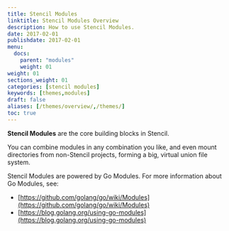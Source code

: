 ```yaml
---
title: Stencil Modules
linktitle: Stencil Modules Overview
description: How to use Stencil Modules.
date: 2017-02-01
publishdate: 2017-02-01
menu:
  docs:
    parent: "modules"
    weight: 01
weight: 01
sections_weight: 01
categories: [stencil modules]
keywords: [themes,modules]
draft: false
aliases: [/themes/overview/,/themes/]
toc: true
---
```


**Stencil Modules** are the core building blocks in Stencil.

You can combine modules in any combination you like, and even mount directories from non-Stencil projects, forming a big, virtual union file system.

Stencil Modules are powered by Go Modules. For more information about Go Modules, see:

- [https://github.com/golang/go/wiki/Modules](https://github.com/golang/go/wiki/Modules)
- [https://blog.golang.org/using-go-modules](https://blog.golang.org/using-go-modules)